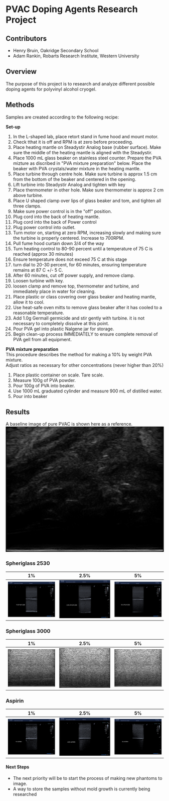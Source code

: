 # PVAC Doping Agents Research Project

## Contributors
* Henry Bruin, Oakridge Secondary School
* Adam Rankin, Robarts Research Institute, Western University

## Overview
The purpose of this project is to research and analyze different possible doping agents for polyvinyl alcohol cryogel.

## Methods
Samples are created according to the following recipe:

**Set-up**
1. In the L-shaped lab, place retort stand in fume hood and mount motor. 
1. Check tthat it is off and RPM is at zero before proceeding.
1. Place heating mantle on Steadystir Analog base (rubber surface). Make sure the middle of the heating mantle is aligned with the Steadystir. 
1. Place 1000 mL glass beaker on stainless steel counter. Prepare the PVA mizture as discribed in "PVA mixture preparation" below. Place the beaker with PVA crystals/water mixture in the heating mantle. 
1. Place turbine through centre hole. Make sure turbine is approx 1.5 cm from the bottom of the beaker and centered in the opening. 
1. Lift turbine into Steadystir Analog and tighten with key
1. Place thermometer in other hole. Make sure thermometer is approx 2 cm above turbine. 
1. Place U shaped clamp over lips of glass beaker and tom, and tighten all three clamps. 
1. Make sure power control is in the "off" position. 
1. Plug cord into the back of heating mantle. 
1. Plug cord into the back of Power control
1. Plug power control into outlet. 
1. Turn motor on, starting at zero RPM, increasing slowly and making sure the turbine is properly centered. Increase to 700RPM. 
1. Pull fume hood curtain down 3/4 of the way
1. Turn heating control to 80-90 percent until a temperature of 75 C is reached (approx 30 minutes)
1. Ensure temperature does not exceed 75 C at this stage
1. turn dial to 20-30 percent, for 60 minutes, ensuring temperature remains at 87 C +/- 5 C. 
1. After 60 minutes, cut off power supply, and remove clamp. 
1. Loosen turbine with key.
1. loosen clamp and remove top, thermometer and turbine, and immediately place in water for cleaning. 
1. Place plastic or class covering over glass beaker and heating mantle, allow it to cool. 
1. Use heat-safe oven mitts to remove glass beaker after it has cooled to a reasonable temperature. 
1. Add 1.0g Germall germicide and stir gently with turbine. it is not necessary to completely dissolve at this point. 
1. Pour PVA gel into plastic Nalgene jar for storage.
1. Begin clean-up process IMMEDIATELY to ensure complete removal of PVA gell from all equipment. 

**PVA mixture preparation**\
This procedure describes the method for making a 10% by weight PVA mixture.\
Adjust ratios as necessary for other concentrations (never higher than 20%)
1. Place plastic container on scale. Tare scale. 
1. Measure 100g of PVA powder.
1. Pour 100g of PVA into beaker. 
1. Use 1000 mL graduated cylinder and measure 900 mL of distilled water. 
1. Pour into beaker

## Results
A baseline image of pure PVAC is shown here as a reference.
![Un-doped PVAC](Images/Pure_Phantom_Ultrasound.png)

### Spheriglass 2530
| 1% | 2.5% | 5% |
|:---:|:---:|:---:|
|![1% Spheriglass 2530](Images/SPHERI_2530/1_percent_spheri2530.jpg)|![2.5% Spheriglass 2530](Images/SPHERI_2530/2.5_percent_spheri2530.jpg)|![5% Spheriglass 2530](Images/SPHERI_2530/5_percent_spheri2530.jpg)|

### Spheriglass 3000
| 1% | 2.5% | 5% |
|:---:|:---:|:---:|
|![1% Spheriglass 3000](Images/SPHERI_3000/1_percent_Spheri3000.png)|![2.5% Spheriglass 3000](Images/SPHERI_3000/2.5_percent_Spheri3000.png)|![5% Spheriglass 3000](Images/SPHERI_3000/5_percent_Spheri3000.png)|

### Aspirin
| 1% | 2.5% | 5% |
|:---:|:---:|:---:|
|![1% Aspirin](Images/Aspirin/1_percent_Aspirin.jpg)|![2.5% Aspirin](Images/Aspirin/2.5_percent_Aspirin.jpg)|![5% Aspirin](Images/Aspirin/5_percent_Aspirin.jpg)|

#### Next Steps
* The next priority will be to start the process of making new phantoms to image. 
* A way to store the samples without mold growth is currently being researched
